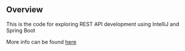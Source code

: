 Overview
--
This is the code for exploring REST API development using IntelliJ and Spring Boot

More info can be found [here](https://www.jetbrains.com/help/idea/spring-support-tutorial.html#what-next)
